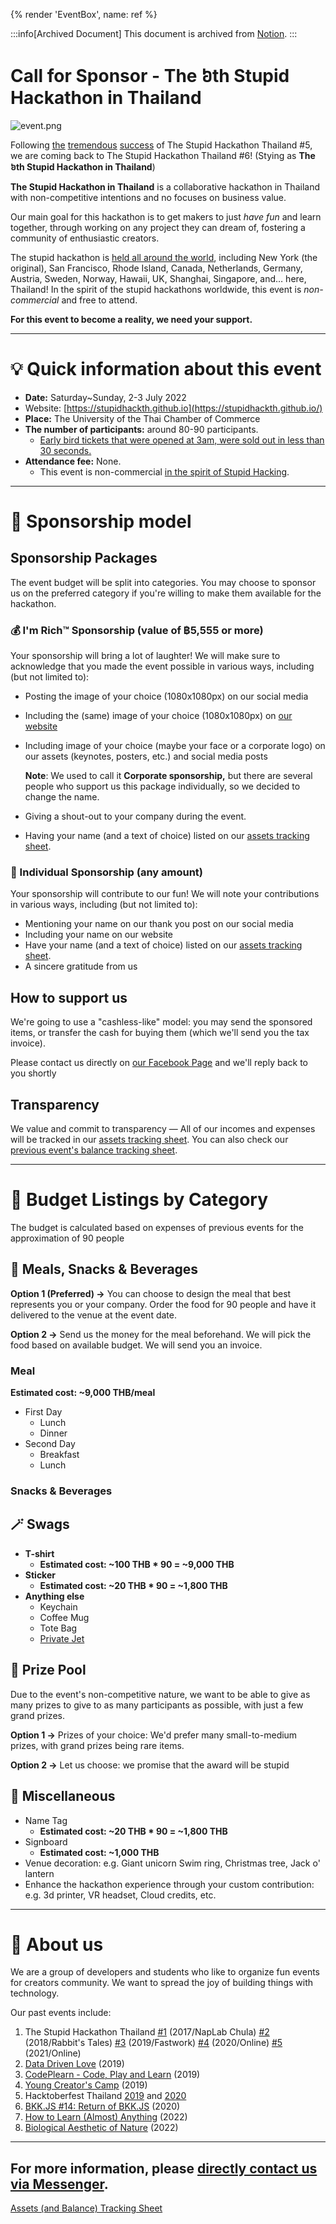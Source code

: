 {% render 'EventBox', name: ref %}

:::info[Archived Document]
This document is archived from [Notion](https://stupidhackth.notion.site/Call-for-Sponsor-The-th-Stupid-Hackathon-in-Thailand-69d602b2b4fa4aa1a8bd33a3152cace2).
:::

# Call for Sponsor - The ៦th Stupid Hackathon in Thailand

![event.png](https://s3-us-west-2.amazonaws.com/secure.notion-static.com/5c844441-0598-45f8-986f-4ddfc8cbdf7a/event.png)

Following [the](https://www.facebook.com/guide.pnx/posts/pfbid02BkDoQvm3pfErFhMyvQVKmmFCGr5CcAcipoW8vdkVSCMvAuST8MFwkZjGRoyHkTGel) [tremendous](https://www.facebook.com/MikkiPastel/posts/pfbid02DBWvc3Q9acNkNgK8gvp1UJ1pW5Ck5ey3MMS46aDDYK8WnBbH7Czh8Zf1JtwdDeHl) [success](https://www.facebook.com/dtinth/posts/pfbid0RuhauP8rcE44h9MeejwuXuUSNNsaGcNM8mS8sbY1xG6dDBR1ccHCy1oNRSDGLLksl) of The Stupid Hackathon Thailand #5, we are coming back to The Stupid Hackathon Thailand #6! (Stying as **The ៦th Stupid Hackathon in Thailand**)

**The Stupid Hackathon in Thailand** is a collaborative hackathon in Thailand with non-competitive intentions and no focuses on business value.

Our main goal for this hackathon is to get makers to just *have fun* and learn together, through working on any project they can dream of, fostering a community of enthusiastic creators.

The stupid hackathon is [held all around the world](https://gist.github.com/cheeaun/c3fe6cbb11aef1e146a3474dccf63b87), including New York (the original), San Francisco, Rhode Island, Canada, Netherlands, Germany, Austria, Sweden, Norway, Hawaii, UK, Shanghai, Singapore, and… here, Thailand! In the spirit of the stupid hackathons worldwide, this event is *non-commercial* and free to attend.

**For this event to become a reality, we need your support.**

---

# 💡 Quick information about this event

- **Date:** Saturday~Sunday, 2-3 July 2022
- Website: [https://stupidhackth.github.io](https://stupidhackth.github.io/)
- **Place:** The University of the Thai Chamber of Commerce
- **The number of participants:** around 80-90 participants.
    - [Early bird tickets that were opened at 3am, were sold out in less than 30 seconds.](https://www.facebook.com/StupidHackTH/posts/pfbid0wns9SxRHgADbGgkKbYkjGRUfvUJsjp8aaYqa5QhipnNS2BmSJVJRpF5i2kDEmhTBl)
- **Attendance fee:** None.
    - This event is non-commercial [in the spirit of Stupid Hacking](http://stupidhackathon.github.io).

---

# 🌟 Sponsorship model

## Sponsorship Packages

The event budget will be split into categories. You may choose to sponsor us on the preferred category if you're willing to make them available for the hackathon.

### 💰 I'm Rich™️ Sponsorship (value of ฿5,555 or more)

Your sponsorship will bring a lot of laughter! We will make sure to acknowledge that you made the event possible in various ways, including (but not limited to):

- Posting the image of your choice (1080x1080px) on our social media
- Including the (same) image of your choice (1080x1080px) on [our website](https://stupidhackth.github.io/6)
- Including image of your choice (maybe your face or a corporate logo) on our assets (keynotes, posters, etc.) and social media posts
    
    **Note**: We used to call it **Corporate sponsorship,** but there are several people who support us this package individually, so we decided to change the name.
    
- Giving a shout-out to your company during the event.
- Having your name (and a text of choice) listed on our [assets tracking sheet](https://www.notion.so/8f7dd0d2af34434d9505b798ccf49c81?pvs=21).

### 👀 Individual Sponsorship  (any amount)

Your sponsorship will contribute to our fun! We will note your contributions in various ways, including (but not limited to):

- Mentioning your name on our thank you post on our social media
- Including your name on our website
- Have your name (and a text of choice) listed on our [assets tracking sheet](https://www.notion.so/8f7dd0d2af34434d9505b798ccf49c81?pvs=21).
- A sincere gratitude from us

## How to support us

We're going to use a "cashless-like" model: you may send the sponsored items, or transfer the cash for buying them (which we'll send you the tax invoice).

Please contact us directly on [our Facebook Page](http://m.me/stupidhackth) and we'll reply back to you shortly

## **Transparency**

We value and commit to transparency — All of our incomes and expenses will be tracked in our [assets tracking sheet](https://www.notion.so/8f7dd0d2af34434d9505b798ccf49c81?pvs=21). You can also check our [previous event's balance tracking sheet](https://www.notion.so/Balance-Tracking-Sheet-ab9cf960c85f4e35a21efe9c704007a1?pvs=21). 

---

# 🔬 Budget Listings by Category

The budget is calculated based on expenses of previous events for the approximation of 90 people

## 🍕 Meals, Snacks & Beverages

**Option 1 (Preferred) →**  You can choose to design the meal that best represents you or your company. Order the food for 90 people and have it delivered to the venue at the event date.

**Option 2 →** Send us the money for the meal beforehand. We will pick the food based on available budget. We will send you an invoice.

### Meal

**Estimated cost: ~9,000 THB/meal**

- First Day
    - Lunch
    - Dinner
- Second Day
    - Breakfast
    - Lunch

### Snacks & Beverages

## 🪄 Swags

- **T-shirt**
    - **Estimated cost: ~100 THB * 90 = ~9,000 THB**
- **Sticker**
    - **Estimated cost: ~20 THB * 90 = ~1,800 THB**
- **Anything else**
    - Keychain
    - Coffee Mug
    - Tote Bag
    - [Private Jet](https://www.gulfstream.com/en/aircraft/gulfstream-g800/)

## 🤖 Prize Pool

Due to the event's non-competitive nature, we want to be able to give as many prizes to give to as many participants as possible, with just a few grand prizes.

**Option 1 →** Prizes of your choice: We'd prefer many small-to-medium prizes, with grand prizes being rare items. 

**Option 2 →** Let us choose: we promise that the award will be stupid

## 🔆 M**iscellaneous**

- Name Tag
    - **Estimated cost: ~20 THB * 90 = ~1,800 THB**
- Signboard
    - **Estimated cost: ~1,000 THB**
- Venue decoration: e.g. Giant unicorn Swim ring, Christmas tree, Jack o' lantern
- Enhance the hackathon experience through your custom contribution: e.g. 3d printer, VR headset, Cloud credits, etc.

---

# 👾 About us

We are a group of developers and students who like to organize fun events for creators community. We want to spread the joy of building things with technology.

Our past events include:

1. The Stupid Hackathon Thailand [#1](https://stupidhackth.github.io/1/) (2017/NapLab Chula) [#2](https://www.eventpop.me/e/3789-the-stupid-hackathon-thailand-2-will-take-place-on-july-14th-to-15th-2018-at-link-collaboration-space-banthat-thong-rd-rong-muang-pathum-wan-bangkok) (2018/Rabbit's Tales) [#3](https://www.eventpop.me/e/5646) (2019/Fastwork) [#4](https://stupidhackth.github.io/4) (2020/Online) [#5](https://stupidhackth.github.io/5) (2021/Online)
2. [Data Driven Love](https://www.facebook.com/phoomparin.mano/posts/pfbid02ZQgb9PM2sYRT7p1P6sXufvrPgptF9VGmQu6LS2FM3PQoGtoMmwBfo3qxCNkV6QwXl) (2019)
3. [CodePlearn - Code, Play and Learn](https://www.facebook.com/StupidHackTH/posts/pfbid0TMFEkRWSozntNtD4rUgQNkXSmzvZ8ttszydDvs3MYvbxdz9ka5DUu1RoDZ2Mkwnbl) (2019)
4. [Young Creator's Camp](https://www.facebook.com/ycccampth) (2019)
5. Hacktoberfest Thailand [2019](https://www.eventpop.me/e/7013) and [2020](https://www.eventpop.me/e/9912/hacktoberfest-bkk-2020)
6. [BKK.JS #14: Return of BKK.JS](https://www.eventpop.me/e/9622/bkkjs14) (2020)
7. [How to Learn (Almost) Anything](https://www.facebook.com/iamnutn0n/posts/pfbid0RohEHUGMPYW83UvbgbRLWmBaW8N2DiBp6M1Zgg9c26zdgkLmooWakAbG5JKgDhHil) (2022)
8. [Biological Aesthetic of Nature](https://www.facebook.com/StupidHackTH/posts/pfbid0ueoWaj3K3Yzi5qf3qe58SbQPmpU2c9RhhVqUpSVFUFkwi6EZaH1ENmRtMqz55BjFl) (2022)

---

## For more information, please [directly contact us via Messenger](http://m.me/stupidhackth).

[Assets (and Balance) Tracking Sheet](https://www.notion.so/8f7dd0d2af34434d9505b798ccf49c81?pvs=21)